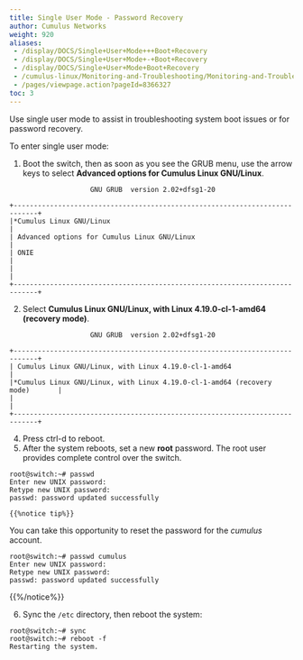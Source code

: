 ```yaml
---
title: Single User Mode - Password Recovery
author: Cumulus Networks
weight: 920
aliases:
 - /display/DOCS/Single+User+Mode+++Boot+Recovery
 - /display/DOCS/Single+User+Mode+-+Boot+Recovery
 - /display/DOCS/Single+User+Mode+Boot+Recovery
 - /cumulus-linux/Monitoring-and-Troubleshooting/Monitoring-and-Troubleshooting/Single-User-Mode-Boot-Recovery
 - /pages/viewpage.action?pageId=8366327
toc: 3
---
```

Use single user mode to assist in troubleshooting system boot issues or for password recovery.

To enter single user mode:

1. Boot the switch, then as soon as you see the GRUB menu, use the arrow keys to select **Advanced options for Cumulus Linux GNU/Linux**.

```
                    GNU GRUB  version 2.02+dfsg1-20

+----------------------------------------------------------------------------+
|*Cumulus Linux GNU/Linux                                                    |
| Advanced options for Cumulus Linux GNU/Linux                               |
| ONIE                                                                       |
|                                                                            |
+----------------------------------------------------------------------------+
```

2. Select **Cumulus Linux GNU/Linux, with Linux 4.19.0-cl-1-amd64 (recovery mode)**.

```
                    GNU GRUB  version 2.02+dfsg1-20

+----------------------------------------------------------------------------+
| Cumulus Linux GNU/Linux, with Linux 4.19.0-cl-1-amd64                       |
|*Cumulus Linux GNU/Linux, with Linux 4.19.0-cl-1-amd64 (recovery mode)       |
|                                                                            |
+----------------------------------------------------------------------------+  
```

4. Press ctrl-d to reboot.
5. After the system reboots, set a new **root** password. The root user provides complete control over the switch.

```
root@switch:~# passwd
Enter new UNIX password:
Retype new UNIX password:
passwd: password updated successfully
```

    {{%notice tip%}}

You can take this opportunity to reset the password for the *cumulus* account.

```
root@switch:~# passwd cumulus
Enter new UNIX password:
Retype new UNIX password:
passwd: password updated successfully
```

{{%/notice%}}

6. Sync the `/etc` directory, then reboot the system:

```
root@switch:~# sync
root@switch:~# reboot -f
Restarting the system.
```
